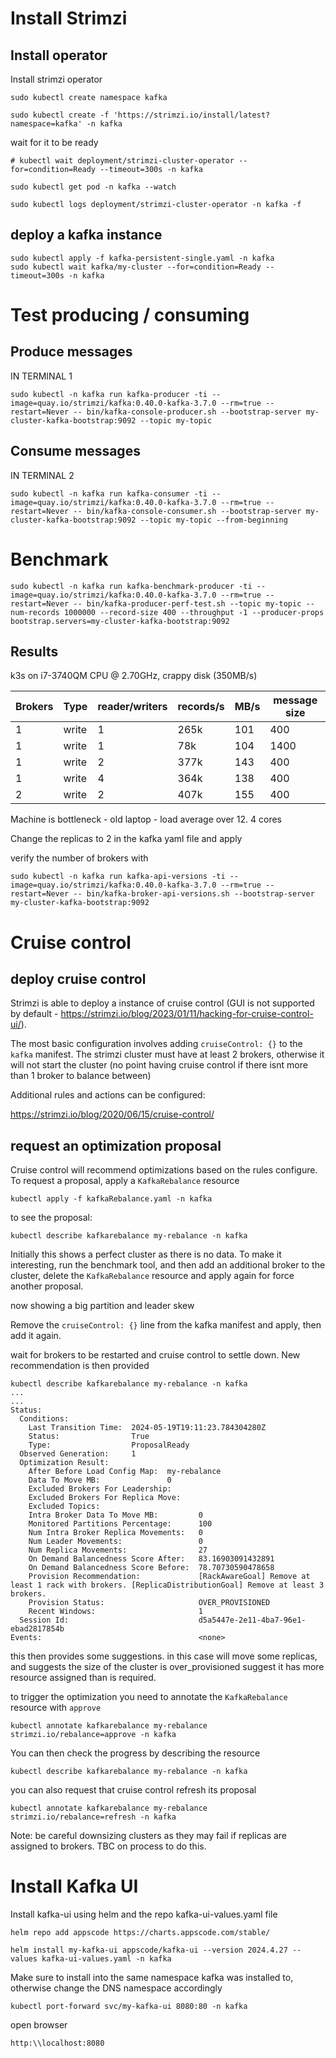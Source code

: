 # Install Strimzi

## Install operator
Install strimzi operator

```
sudo kubectl create namespace kafka

sudo kubectl create -f 'https://strimzi.io/install/latest?namespace=kafka' -n kafka

```

wait for it to be ready 

```
# kubectl wait deployment/strimzi-cluster-operator --for=condition=Ready --timeout=300s -n kafka

sudo kubectl get pod -n kafka --watch

sudo kubectl logs deployment/strimzi-cluster-operator -n kafka -f
```

## deploy a kafka instance

```
sudo kubectl apply -f kafka-persistent-single.yaml -n kafka
sudo kubectl wait kafka/my-cluster --for=condition=Ready --timeout=300s -n kafka 
```

# Test producing / consuming

## Produce messages

IN TERMINAL 1

```
sudo kubectl -n kafka run kafka-producer -ti --image=quay.io/strimzi/kafka:0.40.0-kafka-3.7.0 --rm=true --restart=Never -- bin/kafka-console-producer.sh --bootstrap-server my-cluster-kafka-bootstrap:9092 --topic my-topic
```

## Consume messages

IN TERMINAL 2

```
sudo kubectl -n kafka run kafka-consumer -ti --image=quay.io/strimzi/kafka:0.40.0-kafka-3.7.0 --rm=true --restart=Never -- bin/kafka-console-consumer.sh --bootstrap-server my-cluster-kafka-bootstrap:9092 --topic my-topic --from-beginning
```

# Benchmark
```
sudo kubectl -n kafka run kafka-benchmark-producer -ti --image=quay.io/strimzi/kafka:0.40.0-kafka-3.7.0 --rm=true --restart=Never -- bin/kafka-producer-perf-test.sh --topic my-topic --num-records 1000000 --record-size 400 --throughput -1 --producer-props bootstrap.servers=my-cluster-kafka-bootstrap:9092
```

## Results

k3s on i7-3740QM CPU @ 2.70GHz, crappy disk (350MB/s)

| Brokers       | Type | reader/writers |  records/s  |  MB/s |  message size |
|---------------|------|----------------|-------------|-------|---------------|
| 1 | write | 1 | 265k | 101 | 400 |
| 1 | write | 1 | 78k  | 104 | 1400 | 
| 1 | write | 2 | 377k  | 143 | 400 | 
| 1 | write | 4 | 364k  | 138 | 400 |
| 2 | write | 2 | 407k  | 155 | 400 |

Machine is bottleneck - old laptop - load average over 12. 4 cores

Change the replicas to 2 in the kafka yaml file and apply

verify the number of brokers with

```
sudo kubectl -n kafka run kafka-api-versions -ti --image=quay.io/strimzi/kafka:0.40.0-kafka-3.7.0 --rm=true --restart=Never -- bin/kafka-broker-api-versions.sh --bootstrap-server my-cluster-kafka-bootstrap:9092
```

# Cruise control

## deploy cruise control

Strimzi is able to deploy a instance of cruise control (GUI is not supported by default - https://strimzi.io/blog/2023/01/11/hacking-for-cruise-control-ui/).

The most basic configuration involves adding `cruiseControl: {}` to the `kafka` manifest. The strimzi cluster must have at least 2 brokers, otherwise it will not start the cluster (no point having cruise control if there isnt more than 1 broker to balance between)

Additional rules and actions can be configured:

https://strimzi.io/blog/2020/06/15/cruise-control/

## request an optimization proposal

Cruise control will recommend optimizations based on the rules configure. To request a proposal, apply a `KafkaRebalance` resource

`kubectl apply -f kafkaRebalance.yaml -n kafka`

to see the proposal:

`kubectl describe kafkarebalance my-rebalance -n kafka`

Initially this shows a perfect cluster as there is no data. To make it interesting, run the benchmark tool, and then add an additional broker to the cluster, delete the `KafkaRebalance` resource and apply again for force another proposal.

now showing a big partition and leader skew

Remove the `cruiseControl: {}` line from the kafka manifest and apply, then add it again.

wait for brokers to be restarted and cruise control to settle down. New recommendation is then provided

```
kubectl describe kafkarebalance my-rebalance -n kafka
...
...
Status:
  Conditions:
    Last Transition Time:  2024-05-19T19:11:23.784304280Z
    Status:                True
    Type:                  ProposalReady
  Observed Generation:     1
  Optimization Result:
    After Before Load Config Map:  my-rebalance
    Data To Move MB:               0
    Excluded Brokers For Leadership:
    Excluded Brokers For Replica Move:
    Excluded Topics:
    Intra Broker Data To Move MB:         0
    Monitored Partitions Percentage:      100
    Num Intra Broker Replica Movements:   0
    Num Leader Movements:                 0
    Num Replica Movements:                27
    On Demand Balancedness Score After:   83.16903091432891
    On Demand Balancedness Score Before:  78.70730590478658
    Provision Recommendation:             [RackAwareGoal] Remove at least 1 rack with brokers. [ReplicaDistributionGoal] Remove at least 3 brokers.
    Provision Status:                     OVER_PROVISIONED
    Recent Windows:                       1
  Session Id:                             d5a5447e-2e11-4ba7-96e1-ebad2817854b
Events:                                   <none>
```

this then provides some suggestions. in this case will move some replicas, and suggests the size of the cluster is over_provisioned suggest it has more resource assigned than is required.

to trigger the optimization you need to annotate the `KafkaRebalance` resource with `approve`

```
kubectl annotate kafkarebalance my-rebalance strimzi.io/rebalance=approve -n kafka
```

You can then check the progress by describing the resource

```
kubectl describe kafkarebalance my-rebalance -n kafka
```

you can also request that cruise control refresh its proposal

```
kubectl annotate kafkarebalance my-rebalance strimzi.io/rebalance=refresh -n kafka
```

Note: be careful downsizing clusters as they may fail if replicas are assigned to brokers. TBC on process to do this.

# Install Kafka UI

Install kafka-ui using helm and the repo kafka-ui-values.yaml file

```
helm repo add appscode https://charts.appscode.com/stable/

helm install my-kafka-ui appscode/kafka-ui --version 2024.4.27 --values kafka-ui-values.yaml -n kafka
```

Make sure to install into the same namespace kafka was installed to, otherwise change the DNS namespace accordingly

```
kubectl port-forward svc/my-kafka-ui 8080:80 -n kafka
```

open browser

`http:\\localhost:8080`
